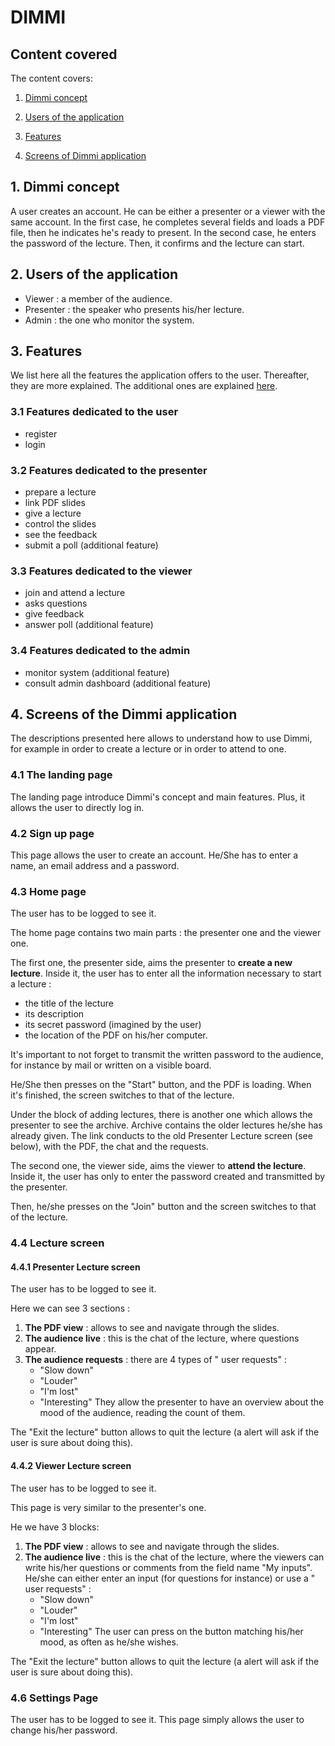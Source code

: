 DIMMI
=============

## Content covered

The content covers:

1. [Dimmi concept](#concept)

2. [Users of the application](#users)

3. [Features](#features)

4. [Screens of Dimmi application](#screens)


## <a name="concept"></a>1. Dimmi concept

A user creates an account. He can be either a presenter or a viewer with the same account.
In the first case, he completes several fields and loads a PDF file, then he indicates he's ready to present.
In the second case, he enters the password of the lecture. Then, it confirms and the lecture can start.

## <a name="users"></a>2. Users of the application

* Viewer : a member of the audience. 
* Presenter : the speaker who presents his/her lecture.
* Admin : the one who monitor the system.

## <a name="features"></a>3. Features

We list here all the features the application offers to the user. Thereafter, they are more explained. The additional ones are explained [here](https://github.com/Auriana/TWEB_Project1/blob/master/README.md#Develop).

### 3.1 Features dedicated to the user
* register
* login

### 3.2 Features dedicated to the presenter
* prepare a lecture 
* link PDF slides 
* give a lecture 
* control the slides 
* see the feedback
* submit a poll (additional feature)

### 3.3 Features dedicated to the viewer
* join and attend a lecture 
* asks questions
* give feedback 
* answer poll (additional feature)

### 3.4 Features dedicated to the admin
* monitor system (additional feature)
* consult admin dashboard (additional feature)


## <a name="screens"></a>4. Screens of the Dimmi application

The descriptions presented here allows to understand how to use Dimmi, for example in order to create a lecture or in order to attend to one.

### 4.1 The landing page

The landing page introduce Dimmi's concept and main features. Plus, it allows the user to directly log in.

### 4.2 Sign up page

This page allows the user to create an account. He/She has to enter a name, an email address and a password.

### 4.3 Home page

The user has to be logged to see it. 

The home page contains two main parts : the presenter one and the viewer one.

The first one, the presenter side, aims the presenter to **create a new lecture**.
Inside it, the user has to enter all the information necessary to start a lecture : 

* the title of the lecture
* its description
* its secret password (imagined by the user)
* the location of the PDF on his/her computer.

It's important to not forget to transmit the written password to the audience, for instance by mail or written on a visible board.

He/She then presses on the "Start" button, and the PDF is loading. When it's finished, the screen switches to that of the lecture.

Under the block of adding lectures, there is another one which allows the presenter to see the archive. Archive contains the older lectures he/she has already given. The link conducts to the old Presenter Lecture screen (see below), with the PDF, the chat and the requests.

The second one, the viewer side, aims the viewer to **attend the lecture**.
Inside it, the user has only to enter the password created and transmitted by the presenter.

Then, he/she presses on the "Join" button and the screen switches to that of the lecture.

### 4.4 Lecture screen

#### 4.4.1 Presenter Lecture screen

The user has to be logged to see it. 

Here we can see 3 sections :
1) **The PDF view** : allows to see and navigate through the slides.
2) **The audience live** : this is the chat of the lecture, where questions appear.
3) **The audience requests** : there are 4 types of " user requests" :
	* "Slow down"
	* "Louder"
	* "I'm lost"
	* "Interesting"
They allow the presenter to have an overview about the mood of the audience, reading the count of them.

The "Exit the lecture" button allows to quit the lecture (a alert will ask if the user is sure about doing this).

#### 4.4.2 Viewer Lecture screen

The user has to be logged to see it. 

This page is very similar to the presenter's one. 

He we have 3 blocks:
1) **The PDF view** : allows to see and navigate through the slides.
2) **The audience live** : this is the chat of the lecture, where the viewers can write his/her questions or comments from the field name "My inputs".
He/she can either enter an input (for questions for instance) or use a " user requests" :
	* "Slow down"
	* "Louder"
	* "I'm lost"
	* "Interesting"
The user can press on the button matching his/her mood, as often as he/she wishes.

The "Exit the lecture" button allows to quit the lecture (a alert will ask if the user is sure about doing this).

### 4.6 Settings Page

The user has to be logged to see it. 
This page simply allows the user to change his/her password.
